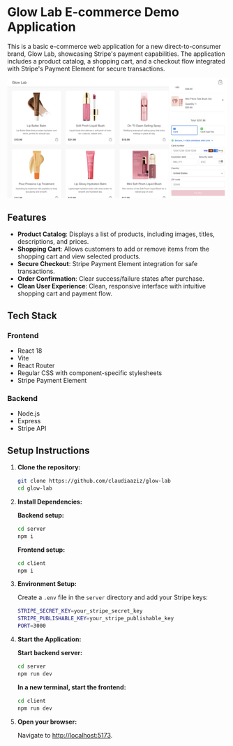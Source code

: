 # Glow Lab E-commerce Demo Application

This is a basic e-commerce web application for a new direct-to-consumer brand, Glow Lab, showcasing Stripe's payment capabilities. The application includes a product catalog, a shopping cart, and a checkout flow integrated with Stripe's Payment Element for secure transactions.

![glow-lab](./client/src/assets/glow-lab.png)

## Features

-   **Product Catalog**: Displays a list of products, including images, titles, descriptions, and prices.
-   **Shopping Cart**: Allows customers to add or remove items from the shopping cart and view selected products.
-   **Secure Checkout**: Stripe Payment Element integration for safe transactions.
-   **Order Confirmation**: Clear success/failure states after purchase.
-   **Clean User Experience**: Clean, responsive interface with intuitive shopping cart and payment flow.

## Tech Stack

### Frontend

-   React 18
-   Vite
-   React Router
-   Regular CSS with component-specific stylesheets
-   Stripe Payment Element

### Backend

-   Node.js
-   Express
-   Stripe API

## Setup Instructions

1. **Clone the repository:**

    ```bash
    git clone https://github.com/claudiaaziz/glow-lab
    cd glow-lab
    ```

2. **Install Dependencies:**

    **Backend setup:**

    ```bash
    cd server
    npm i
    ```

    **Frontend setup:**

    ```bash
    cd client
    npm i
    ```

3. **Environment Setup:**

    Create a `.env` file in the `server` directory and add your Stripe keys:

    ```bash
    STRIPE_SECRET_KEY=your_stripe_secret_key
    STRIPE_PUBLISHABLE_KEY=your_stripe_publishable_key
    PORT=3000
    ```

4. **Start the Application:**

    **Start backend server:**

    ```bash
    cd server
    npm run dev
    ```

    **In a new terminal, start the frontend:**

    ```bash
    cd client
    npm run dev
    ```

5. **Open your browser:**

    Navigate to [http://localhost:5173](http://localhost:5173).
